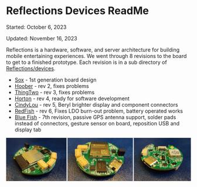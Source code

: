 # Reflections Devices ReadMe

Started: October 6, 2023

Updated: November 16, 2023

Reflections is a hardware, software, and server architecture for building mobile entertaining experiences. We went through 8 revisions to the board to get to a finished prototype. Each revision is in a sub directory of [Reflections/devices](https://github.com/frankcohen/ReflectionsOS/tree/main/Devices).

- [Sox](https://github.com/frankcohen/ReflectionsOS/tree/main/Devices/Sox) - 1st generation board design
- [Hoober](https://github.com/frankcohen/ReflectionsOS/tree/main/Devices/Hoober) - rev 2, fixes problems
- [ThingTwo](https://github.com/frankcohen/ReflectionsOS/tree/main/Devices/ThingTwo) - rev 3, fixes problems
- [Horton](https://github.com/frankcohen/ReflectionsOS/tree/main/Devices/Horton) - rev 4, ready for software development
- [CindyLou](https://github.com/frankcohen/ReflectionsOS/tree/main/Devices/CindyLou) - rev 5, Beryl brighter display and component connectors
- [RedFish](https://github.com/frankcohen/ReflectionsOS/tree/main/Devices/RedFish) - rev 6, Fixes LDO burn-out problem, battery operated works
- [Blue Fish](https://github.com/frankcohen/ReflectionsOS/tree/main/Devices/BlueFish) - 7th revision, passive GPS antenna support, solder pads instead of connectors, gesture sensor on board, reposition USB and display tab

![Cindy Lou board example](https://github.com/frankcohen/ReflectionsOS/blob/main/Docs/images/CindyLou.jpg)

